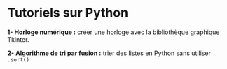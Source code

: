 # Tutoriels sur Python

**1- Horloge numérique :** créer une horloge avec la bibliothèque graphique Tkinter.

**2- Algorithme de tri par fusion :** trier des listes en Python sans utiliser `.sort()`
